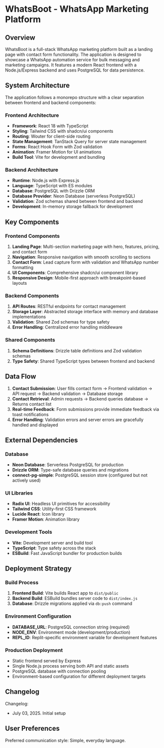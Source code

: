 # WhatsBoot - WhatsApp Marketing Platform

## Overview

WhatsBoot is a full-stack WhatsApp marketing platform built as a landing page with contact form functionality. The application is designed to showcase a WhatsApp automation service for bulk messaging and marketing campaigns. It features a modern React frontend with a Node.js/Express backend and uses PostgreSQL for data persistence.

## System Architecture

The application follows a monorepo structure with a clear separation between frontend and backend components:

### Frontend Architecture
- **Framework**: React 18 with TypeScript
- **Styling**: Tailwind CSS with shadcn/ui components
- **Routing**: Wouter for client-side routing
- **State Management**: TanStack Query for server state management
- **Forms**: React Hook Form with Zod validation
- **Animation**: Framer Motion for UI animations
- **Build Tool**: Vite for development and bundling

### Backend Architecture
- **Runtime**: Node.js with Express.js
- **Language**: TypeScript with ES modules
- **Database**: PostgreSQL with Drizzle ORM
- **Database Provider**: Neon Database (serverless PostgreSQL)
- **Validation**: Zod schemas shared between frontend and backend
- **Development**: In-memory storage fallback for development

## Key Components

### Frontend Components
1. **Landing Page**: Multi-section marketing page with hero, features, pricing, and contact form
2. **Navigation**: Responsive navigation with smooth scrolling to sections
3. **Contact Form**: Lead capture form with validation and WhatsApp number formatting
4. **UI Components**: Comprehensive shadcn/ui component library
5. **Responsive Design**: Mobile-first approach with breakpoint-based layouts

### Backend Components
1. **API Routes**: RESTful endpoints for contact management
2. **Storage Layer**: Abstracted storage interface with memory and database implementations
3. **Validation**: Shared Zod schemas for type safety
4. **Error Handling**: Centralized error handling middleware

### Shared Components
1. **Schema Definitions**: Drizzle table definitions and Zod validation schemas
2. **Type Safety**: Shared TypeScript types between frontend and backend

## Data Flow

1. **Contact Submission**: User fills contact form → Frontend validation → API request → Backend validation → Database storage
2. **Contact Retrieval**: Admin requests → Backend queries database → Returns contact list
3. **Real-time Feedback**: Form submissions provide immediate feedback via toast notifications
4. **Error Handling**: Validation errors and server errors are gracefully handled and displayed

## External Dependencies

### Database
- **Neon Database**: Serverless PostgreSQL for production
- **Drizzle ORM**: Type-safe database queries and migrations
- **connect-pg-simple**: PostgreSQL session store (configured but not actively used)

### UI Libraries
- **Radix UI**: Headless UI primitives for accessibility
- **Tailwind CSS**: Utility-first CSS framework
- **Lucide React**: Icon library
- **Framer Motion**: Animation library

### Development Tools
- **Vite**: Development server and build tool
- **TypeScript**: Type safety across the stack
- **ESBuild**: Fast JavaScript bundler for production builds

## Deployment Strategy

### Build Process
1. **Frontend Build**: Vite builds React app to `dist/public`
2. **Backend Build**: ESBuild bundles server code to `dist/index.js`
3. **Database**: Drizzle migrations applied via `db:push` command

### Environment Configuration
- **DATABASE_URL**: PostgreSQL connection string (required)
- **NODE_ENV**: Environment mode (development/production)
- **REPL_ID**: Replit-specific environment variable for development features

### Production Deployment
- Static frontend served by Express
- Single Node.js process serving both API and static assets
- PostgreSQL database with connection pooling
- Environment-based configuration for different deployment targets

## Changelog

Changelog:
- July 03, 2025. Initial setup

## User Preferences

Preferred communication style: Simple, everyday language.